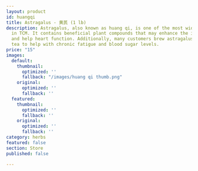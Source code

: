 ```yaml
---
layout: product
id: huangqi
title: Astragalus - 黄芪 (1 lb)
description: Astragalus, also known as huang qi, is one of the most widely used herbs
  in TCM. It contains beneficial plant compounds that may enhance the immune system
  and help heart function. Additionally, many customers brew astragalus as a daily
  tea to help with chronic fatigue and blood sugar levels.
price: "15"
images:
  default:
    thumbnail:
      optimized: ''
      fallback: "/images/huang qi thumb.png"
    original:
      optimized: ''
      fallback: ''
  featured:
    thumbnail:
      optimized: ''
      fallback: ''
    original:
      optimized: ''
      fallback: ''
category: herbs
featured: false
section: Store
published: false

---
```

